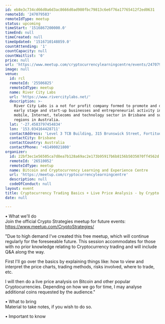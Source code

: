 ```yaml
---
id: eb8e3c734cd66d0a6d3ac8666d0ad980fbc79813c6e6f76a17765412f2ed0631
remoteId: '247079583'
remoteIdType: meetup
status: upcoming
timeStart: '1516867200000.0'
timeEnd: null
timeCreated: null
timeUpdated: '1516710148859.0'
countAttending: '1'
countCapacity: null
countWaitlist: '0'
price: null
url: 'https://www.meetup.com/cryptocurrencylearningcentre/events/247079583/'
image: null
venue:
  id: rcl
  remoteId: '25506825'
  remoteIdType: meetup
  name: River City Labs
  url: 'https://www.rivercitylabs.net/'
  description: >-
    River City Labs is a not for profit company formed to promote and develop
    early stage and start-up businesses and entrepreneurial activity in the
    mobile, Internet, telecoms and technology sector in Brisbane and surrounding
    regions in Australia.
  lat: '-27.4583797454834'
  lon: '153.034164428711'
  contactAddress: 'Level 3 TCB Building, 315 Brunswick Street, Fortitude Valley '
  contactCity: Brisbane
  contactCountry: Australia
  contactPhone: '+61490021800'
organizer:
  id: 22bf3ec1e56505ca7d8ea7b128a69ac2e173b95917b6b8156b5035070ff4562d
  remoteId: '26510052'
  remoteIdType: meetup
  name: Bitcoin and Cryptocurrency Learning and Experience Centre
  url: 'https://meetup.com/cryptocurrencylearningcentre'
  description: null
  codeOfConduct: null
layout: event
title: Cryptocurrency Trading Basics + Live Price Analysis - by Crypto Strategies
date: null

---
```

<p>• What we'll do<br/>Join the official Crypto Strategies meetup for future events: <a href="https://www.meetup.com/CryptoStrategies/" class="linkified">https://www.meetup.com/CryptoStrategies/</a></p> <p>"Due to high demand I've created this free meetup, which will continue regularly for the foreseeable future. This session accommodates for those with no prior knowledge relating to Cryptocurrency trading and will include Q&amp;A along the way.</p> <p>First I'll go over the basics by explaining things like: how to view and interpret the price charts, trading methods, risks involved, where to trade, etc.</p> <p>I will then do a live price analysis on Bitcoin and other popular Cryptocurrencies. Depending on how we go for time, I may analyse additional coins requested by the audience."</p> <p>• What to bring<br/>Material to take notes, if you wish to do so.</p> <p>• Important to know</p> 
